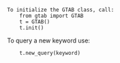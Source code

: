
~~~
To initialize the GTAB class, call:
    from gtab import GTAB
    t = GTAB()
    t.init()
~~~

To query a new keyword use:
~~~
    t.new_query(keyword)
~~~
